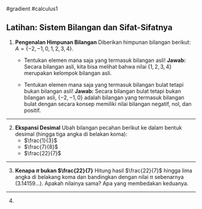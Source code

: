 #gradient #calculus1 

## Latihan: Sistem Bilangan dan Sifat-Sifatnya

1. **Pengenalan Himpunan Bilangan**
   Diberikan himpunan bilangan berikut:
   $A = \{-2,-1,0,1,2,3,4\}$.
   - Tentukan elemen mana saja yang termasuk bilangan asli!
     **Jawab:**
     Secara bilangan asli, kita bisa melihat bahwa nilai $\{1,2,3,4\}$ merupakan kelompok bilangan asli.
     
   - Tentukan elemen mana saja yang termasuk bilangan bulat tetapi bukan bilangan asli! 
     **Jawab:**
     Secara bilangan bulat tetapi bukan bilangan asli, $\{-2,-1,0\}$ adalah bilangan yang termasuk bilangan bulat dengan secara konsep memiliki nilai bilangan negatif, nol, dan positif.

___

2. **Ekspansi Desimal**
   Ubah bilangan pecahan berikut ke dalam bentuk desimal (hingga tiga angka di belakan koma):
   - $\frac{1}{3}$
   - $\frac{7}{8}$
   - $\frac{22}{7}$

___

3. **Kenapa $\pi$ bukan $\frac{22}{7}**
   Hitung hasil $\frac{22}{7}$ hingga lima angka di belakang koma dan bandingkan dengan nilai $\pi$ sebenarnya ($3.14159\dots$). Apakah nilainya sama? Apa yang membedakan keduanya.

___

4. 
   